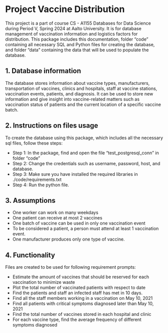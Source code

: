 # Project Vaccine Distribution
This project is a part of course CS - A1155 Databases for Data Science during Period V, Spring 2024 at Aalto University. It is for database management of vaccination information and logistics factors for distribution.
This package includes this documentation, folder “code” containing all necessary SQL and Python files for creating the database, and folder “data” containing the data that will be used to populate the database. 

## 1. Database information

The database stores information about vaccine types, manufacturers, transportation of vaccines, clinics and hospitals, staff at vaccine stations, vaccination events, patients, and diagnosis.
It can be used to store new information and give insight into vaccine-related matters such as vaccination status of patients and the current location of a specific vaccine batch.

## 2. Instructions on files usage

To create the database using this package, which includes all the necessary sql files, follow these steps:
- Step 1: In the package, find and open the file “test_postgresql_conn” in folder “code”
- Step 2: Change the credentials such as username, password, host, and database.
- Step 3: Make sure you have installed the required libraries in ./code/requirements.txt
- Step 4: Run the python file.

## 3. Assumptions

- One worker can work on many weekdays
- One patient can receive at most 2 vaccines
- One batch of vaccine can be used in only one vaccination event
- To be considered a patient, a person must attend at least 1 vaccination event.
- One manufacturer produces only one type of vaccine.

## 4. Functionality

Files are created to be used for following requirement prompts: 
- Estimate the amount of vaccines that should be reserved for each vaccination to minimize waste
- Plot the total number of vaccinated patients with respect to date
- Find the patients and staff an infected staff has met in 10 days.
- Find all the staff members working in a vaccination on May 10, 2021
- Find all patients with critical symptoms diagnosed later than May 10, 2021
- Find the total number of vaccines stored in each hospital and clinic
- For each vaccine type, find the average frequency of different symptoms diagnosed
